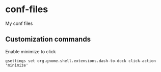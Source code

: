 # conf-files
My conf files

## Customization commands

Enable minimize to click

```
gsettings set org.gnome.shell.extensions.dash-to-dock click-action 'minimize'
```
